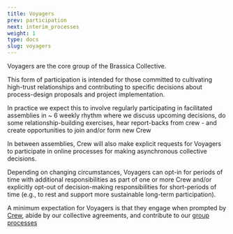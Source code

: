 ```yaml
---
title: Voyagers
prev: participation
next: interim_processes
weight: 1
type: docs
slug: voyagers
---
```


Voyagers are the core group of the Brassica Collective. 

This form of participation is intended for those committed to cultivating high-trust relationships and contributing to specific decisions about process-design proposals and project implementation. 

In practice we expect this to involve regularly participating in facilitated assemblies in ~ 6 weekly rhythm where we discuss upcoming decisions, do some relationship-building exercises, hear report-backs from crew - and create opportunities to join and/or form new Crew

In between assemblies, Crew will also make explicit requests for Voyagers to participate in online processes for making asynchronous collective decisions.

Depending on changing circumstances, Voyagers can opt-in for periods of time with additional responsibilities as part of one or more Crew and/or explicitly opt-out of decision-making responsibilities for short-periods of time (e.g., to rest and support more sustainable long-term participation).

A minimum expectation for Voyagers is that they engage when prompted by [Crew](/handbook/participation/crew/), abide by our collective agreements, and contribute to our [group processes](/handbook/interim_processes)



